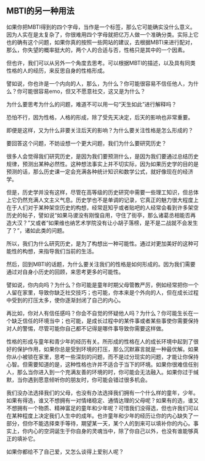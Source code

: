 ## MBTI的另一种用法

如果你把MBTI得到的四个字母，当作是一个标签，那么它可能确实没什么意义。因为人实在是太复杂了，你很难用四个字母就把亿万人做一个准确分类。实际上它也的确有这个问题，如果你真的按照一些网站的建议，去根据MBTI来进行配对，那么，你失望的概率挺大的，两个人的合适与否，性格只是其中的一个因素。

但也许，我们可以从另外一个角度去思考。可以根据MBTI的描述，以及具有同类性格的人的经历，来反思自身的性格形成。

譬如说，你也许是一个内向的人，那么，为什么？你可能很容易不信任他人，为什么？你可能很容易emo，但又不愿意社交，这又是为什么？

为什么要思考为什么的问题，难道不可以用一句“天生如此”进行解释吗？

恐怕不行，因为性格，人格的形成，除了受先天决定，后天的影响也非常重要。

即便是这样，又为什么非要关注后天的影响？为什么要关注性格是怎么形成的？

要回答这个问题，不妨设想一个更大问题，我们为什么要研究历史？

很多人会觉得我们研究历史，是因为我们要预测什么，是因为我们要通过总结历史规律，预测出某种必然性。这种想法事实上并不切实际，因为如果历史学的目的是预测的话，那么历史课一定会充满各种统计知识和数学公式，就好像现在的经济学。

但是，历史学并没有这样，尽管在高等级的历史研究中需要一些理工知识，但总体上它仍然充满人文主义气息。历史学也不是单调的记录，它真正的魅力很大程度上在于人们对于某种架空历史的构想，经常逛知乎或者贴吧的人经常会看到许多架空历史的帖子，譬如说“如果马谡没有刚愎自用，守住了街亭，那么诸葛丞相能否再造大汉？”又或者“如果维也纳艺术学院没有让小胡子落榜，是不是二战就不会发生了？”，诸如此类的问题。

所以，我们为什么研究历史，是为了构想出一种可能性。通过对更加美好的这种可能性的构想，来指导我们当前的生活。

然后，回到MBTI的话题，为什么要关注我们的性格是如何形成的。因为我们需要通过对自身小历史的回顾，来思考更多的可能性。

譬如说，你内向吗？为什么？你可能是童年时期父母管教严厉，例如经常把你一个人留在家里，导致你缺乏社交技巧；也可能，你本来是个外向的人，但在成长过程中受到的打压太多，使你逐渐封闭了自己的内心。

再比如，你对人有信任感吗？你会不自觉的怀疑他人吗？为什么？你可能生长在一个缺乏信任的环境当中；也可能，是成长过程中的某件事或者某些事使你需要保持对人的警惕，尽管可能你自己都不记得是哪件事导致你需要这样做。

性格的形成与童年和青少年的经历有关。所形成的性格在人的成长环境中起到了很好的保护作用，如果你总是受到环境的打压，那么沉默寡言就是一种最优解。如果你从小被锁在家里，思考一些深刻的问题，而不是过分现实的问题，才能让你保持心智。但需要知道的是，这种性格也许并不适合于当下的环境。如果你很难信任别人，那么当你进入到一个充满友善的环境的时，你可能会无法融入。如果你过于缄默，当你遇到愿意倾听你的朋友时，你可能会错过很多机会。

我们没办法选择我们的父母，也没有办法选择我们拥有一个什么样的童年，少年。如果有得选，谁又不想拥有一对情绪稳定、通情达理的父母呢？如果有的选，谁又不想拥有一个物质、精神富足的童年和少年呢？可惜我们没得选，但也许我们可以在某种程度上决定我们人生中的成年。也许童年和少年的经历让你的内心缺失了一部分，但你不能选择束手等待，期望某一天，某个人的到来可以填补你的内心。事实上，你内心的空洞诞生于你自身的灵魂当中，除了你自己以外，也没有谁能够真正的填补它。

如果你都给不了自己爱，又怎么谈得上爱别人呢？